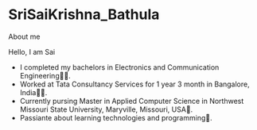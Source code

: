 # SriSaiKrishna_Bathula
About me

Hello, I am Sai<br>

* I completed my bachelors in Electronics and Communication Engineering👨‍🎓.<br>
* Worked at Tata Consultancy Services for 1 year 3 month in Bangalore, India👨‍💻.<br>
* Currently pursing Master in Applied Computer Science in Northwest Missouri State University, Maryville, Missouri, USA📖.<br>
* Passiante about learning technologies and programming🤖.
  

